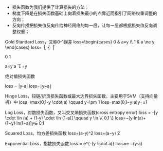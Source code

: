 <!--
 * @Author: matiastang
 * @Date: 2021-12-15 14:24:02
 * @LastEditors: matiastang
 * @LastEditTime: 2021-12-15 15:44:12
 * @FilePath: /matias-AI/md/基础/损失函数.md
 * @Description: 
-->
* 损失函数为我们提供了计算损失的方法；
* 梯度下降是在损失函数基础上向着损失最小的点靠近而指引了网络权重调整的方向；
* 反向传播把损失值反向传给神经网络的每一层，让每一层都根据损失值反向调整权重；

Gold Standard Loss，又称0-1误差
loss=\begin{cases} 0 & a=y \\\\ 1 & a \ne y \end{cases}
loss= 
⎩
⎨
⎧
​	
  
0
1
​	
  
a=y
a

=y
​	
 

绝对值损失函数

loss = |y-a|
loss=∣y−a∣

Hinge Loss，铰链/折页损失函数或最大边界损失函数，主要用于SVM（支持向量机）中
loss=\max(0,1-y \cdot a) \qquad y=\pm 1
loss=max(0,1−y⋅a)y=±1

Log Loss，对数损失函数，又叫交叉熵损失函数(cross entropy error)
loss = -[y \cdot \ln (a) + (1-y) \cdot \ln (1-a)] \qquad y \in \\{ 0,1 \\}
loss=−[y⋅ln(a)+(1−y)⋅ln(1−a)]y∈
0,1

Squared Loss，均方差损失函数
loss=(a-y)^2
loss=(a−y) 
2
 

Exponential Loss，指数损失函数
loss = e^{-(y \cdot a)}
loss=e 
−(y⋅a)